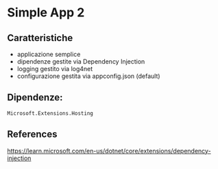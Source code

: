# Simple App 2

## Caratteristiche

- applicazione semplice
- dipendenze gestite via Dependency Injection
- logging gestito via log4net
- configurazione gestita via appconfig.json (default)

## Dipendenze:

	Microsoft.Extensions.Hosting

## References

https://learn.microsoft.com/en-us/dotnet/core/extensions/dependency-injection

